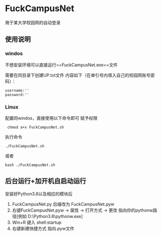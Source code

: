 # FuckCampusNet
用于某大学校园网的自动登录

## 使用说明

### windos
不想安装环境可以直接运行==FuckCampusNet.exe==文件

需要在同目录下创建UP.txt文件 内容如下（在单引号内填入自己的校园网账号密码）：

```
username:''
password:''
```

### Linux
配置同windos，直接使用以下命令即可
赋予权限
```
 chmod a+x FuckCampusNet.sh
 ```
 执行命令
 ```
 ./FuckCampusNet.sh
 ```
 或者
```
bash ./FuckCampusNet.sh
```


## 后台运行+加开机自启动运行

安装好Python3.8以及相应的模块后

1. FuckCampusNet.py 后缀改为 FuckCampusNet.pyw
2. 右键FuckCampusNet.pyw -> 属性 -> 打开方式 -> 更改 指向你的pythonw路径[例如 ‪D:\Python3.8\pythonw.exe]
3. Win+R 键入 shell:startup 
4. 右键新建快捷方式 指向.pyw文件



